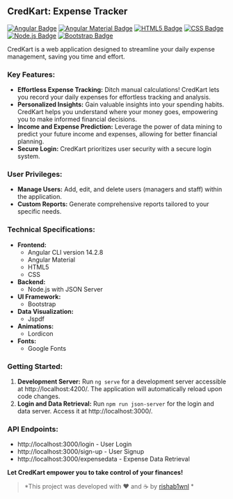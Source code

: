 ## CredKart: Expense Tracker

[![Angular Badge](https://img.shields.io/badge/Angular-14.2.8-red?logo=angular)](https://angular.io/)
[![Angular Material Badge](https://img.shields.io/badge/Angular_Material-latest-blue?logo=angular)](https://material.angular.io/)
[![HTML5 Badge](https://img.shields.io/badge/HTML5-latest-orange?logo=html5)](https://www.w3.org/html/)
[![CSS Badge](https://img.shields.io/badge/CSS-latest-blue?logo=css3)](https://www.w3.org/Style/CSS/Overview.en.html)
[![Node.js Badge](https://img.shields.io/badge/Node.js-latest-green?logo=node.js)](https://nodejs.org/)
[![Bootstrap Badge](https://img.shields.io/badge/Bootstrap-5.0-purple?logo=bootstrap)](https://getbootstrap.com/docs/5.0/)

CredKart is a web application designed to streamline your daily expense management, saving you time and effort.

### Key Features:

- **Effortless Expense Tracking:** Ditch manual calculations! CredKart lets you record your daily expenses for effortless tracking and analysis.
- **Personalized Insights:** Gain valuable insights into your spending habits. CredKart helps you understand where your money goes, empowering you to make informed financial decisions.
- **Income and Expense Prediction:** Leverage the power of data mining to predict your future income and expenses, allowing for better financial planning.
- **Secure Login:** CredKart prioritizes user security with a secure login system.

### User Privileges:

- **Manage Users:** Add, edit, and delete users (managers and staff) within the application.
- **Custom Reports:** Generate comprehensive reports tailored to your specific needs.

### Technical Specifications:

- **Frontend:** 
  - Angular CLI version 14.2.8
  - Angular Material
  - HTML5
  - CSS
- **Backend:** 
  - Node.js with JSON Server
- **UI Framework:** 
  - Bootstrap
- **Data Visualization:** 
  - Jspdf
- **Animations:** 
  - Lordicon
- **Fonts:** 
  - Google Fonts

### Getting Started:

1. **Development Server:** Run `ng serve` for a development server accessible at http://localhost:4200/. The application will automatically reload upon code changes.
2. **Login and Data Retrieval:** Run `npm run json-server` for the login and data server. Access it at http://localhost:3000/.

### API Endpoints:

- http://localhost:3000/login - User Login
- http://localhost:3000/sign-up - User Signup
- http://localhost:3000/expensedata - Expense Data Retrieval

**Let CredKart empower you to take control of your finances!**
 > *This project was developed with ❤️ and ☕ by [rishab1wnl](https://github.com/rishab1wnl) *

